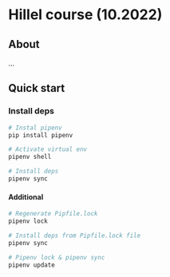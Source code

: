 # Hillel course (10.2022)

## About
...

## Quick start
 
### Install deps
```bash
# Instal pipenv
pip install pipenv

# Activate virtual env
pipenv shell

# Install deps
pipenv sync
```

#### Additional
```bash
# Regenerate Pipfile.lock
pipenv lock

# Install deps from Pipfile.lock file
pipenv sync

# Pipenv lock & pipenv sync
pipenv update
```